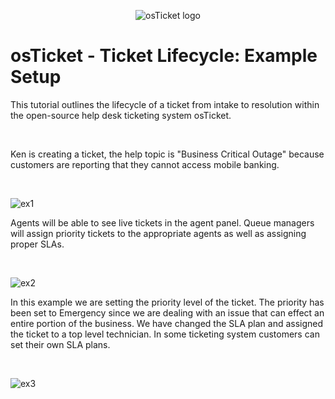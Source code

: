 <p align="center">
<img src="https://i.imgur.com/Clzj7Xs.png" alt="osTicket logo"/>
</p>

<h1>osTicket - Ticket Lifecycle: Example Setup</h1>
<p>
This tutorial outlines the lifecycle of a ticket from intake to resolution within the open-source help desk ticketing system osTicket.  
</p>
<br />









<p>
Ken is creating a ticket, the help topic is "Business Critical Outage" because customers are reporting that they cannot access mobile banking.
</p>
<br />

![ex1](https://github.com/user-attachments/assets/cb0b8c8c-755a-4de0-9f5b-5770fe95bf28)

<p>
Agents will be able to see live tickets in the agent panel. Queue managers will assign priority tickets to the appropriate agents as well as assigning proper SLAs.
</p>
<br />

![ex2](https://github.com/user-attachments/assets/e2d44167-e35f-40ad-b330-da5bd7060ee1)

<p>
In this example we are setting the priority level of the ticket. The priority has been set to Emergency since we are dealing with an issue that can effect an entire portion of the business. We have changed the SLA plan and assigned the ticket to a top level technician. In some ticketing system customers can set their own SLA plans.

</p>
<br />

![ex3](https://github.com/user-attachments/assets/89065e49-3829-4b87-862c-d1bd3aea0a3c)
